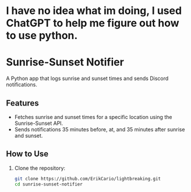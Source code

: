# I have no idea what im doing, I used ChatGPT to help me figure out how to use python.

# Sunrise-Sunset Notifier

A Python app that logs sunrise and sunset times and sends Discord notifications.

## Features
- Fetches sunrise and sunset times for a specific location using the Sunrise-Sunset API.
- Sends notifications 35 minutes before, at, and 35 minutes after sunrise and sunset.

## How to Use
1. Clone the repository:
   ```bash
   git clone https://github.com/ErikCario/lightbreaking.git
   cd sunrise-sunset-notifier
